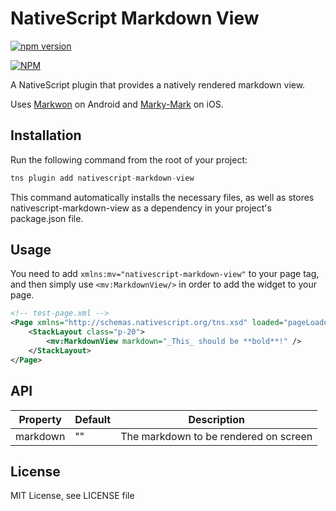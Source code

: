 # NativeScript Markdown View

[![npm version](https://badge.fury.io/js/nativescript-markdown-view.svg)](http://badge.fury.io/js/nativescript-markdown-view)

[![NPM](https://nodei.co/npm/nativescript-markdown-view.png?downloads=true&downloadRank=true&stars=true)](https://nodei.co/npm/nativescript-markdown-view/)


A NativeScript plugin that provides a natively rendered markdown view. 

Uses [Markwon](https://github.com/noties/Markwon) on Android and [Marky-Mark](https://github.com/M2Mobi/Marky-Mark) on iOS.

## Installation

Run the following command from the root of your project:


```javascript
tns plugin add nativescript-markdown-view
```

This command automatically installs the necessary files, as well as stores nativescript-markdown-view as a dependency in your project's package.json file.

## Usage 

You need to add `xmlns:mv="nativescript-markdown-view"` to your page tag, and then simply use `<mv:MarkdownView/>` in order to add the widget to your page.

```xml
<!-- test-page.xml -->
<Page xmlns="http://schemas.nativescript.org/tns.xsd" loaded="pageLoaded" xmlns:mv="nativescript-markdown-view">
    <StackLayout class="p-20">
        <mv:MarkdownView markdown="_This_ should be **bold**!" />
    </StackLayout>
</Page>
```

## API
    
| Property | Default | Description |
| --- | --- | --- |
| markdown | "" | The markdown to be rendered on screen |
    
## License

MIT License, see LICENSE file
